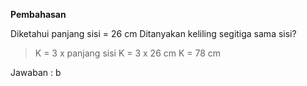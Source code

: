 **Pembahasan**

Diketahui panjang sisi = 26 cm
Ditanyakan keliling segitiga sama sisi?

>K = 3 x panjang sisi
>K = 3 x 26 cm
>K = 78 cm

Jawaban : b